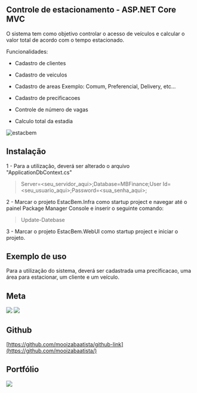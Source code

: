 ## Controle de estacionamento - ASP.NET Core MVC

O sistema tem como objetivo controlar o acesso de veículos 
e calcular o valor total de acordo com o tempo estacionado.

Funcionalidades:

- Cadastro de clientes

- Cadastro de veiculos

- Cadastro de areas
   Exemplo: Comum, Preferencial, Delivery, etc...

- Cadastro de precificacoes

- Controle de número de vagas

- Calculo total da estadia

![estacbem](https://user-images.githubusercontent.com/73617999/179529142-5d49a2a5-eb57-4d71-8563-20c2a40a93c0.png)

## Instalação

1 - Para a utilização, deverá ser alterado o arquivo "ApplicationDbContext.cs"

> Server=<seu_servidor_aqui>;Database=MBFinance;User Id=<seu_usuario_aqui>;Password=<sua_senha_aqui>;

2 - Marcar o projeto EstacBem.Infra como startup project e navegar até o painel Package Manager Console e inserir o seguinte comando: 

> Update-Datebase

3 - Marcar o projeto EstacBem.WebUI como startup project e iniciar o projeto.
## Exemplo de uso

Para a utilização do sistema, deverá ser cadastrada uma precificacao, uma área para estacionar,
um cliente e um veículo.

## Meta

<a href = "mailto:batistamz@gmail.com"><img src="https://img.shields.io/badge/-Gmail-%23333?style=for-the-badge&logo=gmail&logoColor=white" target="_blank"></a>
  <a href="https://www.linkedin.com/in/mois%C3%A9s-batista-da-silva-8496541bb/" target="_blank"><img src="https://img.shields.io/badge/-LinkedIn-%230077B5?style=for-the-badge&logo=linkedin&logoColor=white" target="_blank"></a>
 

## Github
[https://github.com/mooizabaatista/github-link](https://github.com/mooizabaatista/)

## Portfólio 
 <a href="https://portfolio-moises.vercel.app/" target="_blank"><img src="https://img.shields.io/badge/-Portf%C3%B3lio-brown?style=for-the-badge&logo=true" target="_blank"></a>
